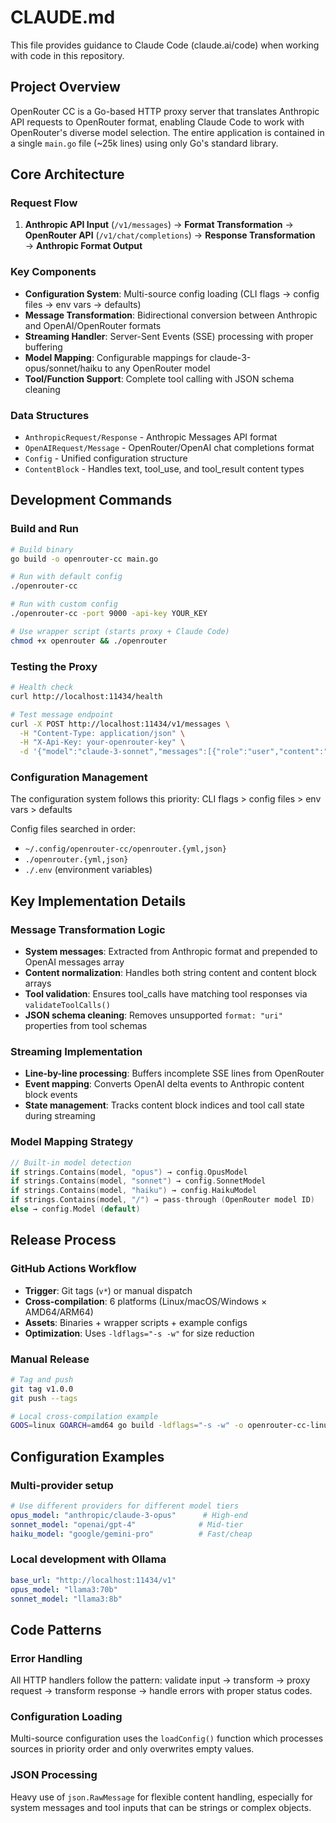 # CLAUDE.md

This file provides guidance to Claude Code (claude.ai/code) when working with code in this repository.

## Project Overview

OpenRouter CC is a Go-based HTTP proxy server that translates Anthropic API requests to OpenRouter format, enabling Claude Code to work with OpenRouter's diverse model selection. The entire application is contained in a single `main.go` file (~25k lines) using only Go's standard library.

## Core Architecture

### Request Flow
1. **Anthropic API Input** (`/v1/messages`) → **Format Transformation** → **OpenRouter API** (`/v1/chat/completions`) → **Response Transformation** → **Anthropic Format Output**

### Key Components
- **Configuration System**: Multi-source config loading (CLI flags → config files → env vars → defaults)
- **Message Transformation**: Bidirectional conversion between Anthropic and OpenAI/OpenRouter formats
- **Streaming Handler**: Server-Sent Events (SSE) processing with proper buffering
- **Model Mapping**: Configurable mappings for claude-3-opus/sonnet/haiku to any OpenRouter model
- **Tool/Function Support**: Complete tool calling with JSON schema cleaning

### Data Structures
- `AnthropicRequest/Response` - Anthropic Messages API format
- `OpenAIRequest/Message` - OpenRouter/OpenAI chat completions format  
- `Config` - Unified configuration structure
- `ContentBlock` - Handles text, tool_use, and tool_result content types

## Development Commands

### Build and Run
```bash
# Build binary
go build -o openrouter-cc main.go

# Run with default config
./openrouter-cc

# Run with custom config
./openrouter-cc -port 9000 -api-key YOUR_KEY

# Use wrapper script (starts proxy + Claude Code)
chmod +x openrouter && ./openrouter
```

### Testing the Proxy
```bash
# Health check
curl http://localhost:11434/health

# Test message endpoint
curl -X POST http://localhost:11434/v1/messages \
  -H "Content-Type: application/json" \
  -H "X-Api-Key: your-openrouter-key" \
  -d '{"model":"claude-3-sonnet","messages":[{"role":"user","content":"Hello"}]}'
```

### Configuration Management
The configuration system follows this priority: CLI flags > config files > env vars > defaults

Config files searched in order:
- `~/.config/openrouter-cc/openrouter.{yml,json}`
- `./openrouter.{yml,json}`
- `./.env` (environment variables)

## Key Implementation Details

### Message Transformation Logic
- **System messages**: Extracted from Anthropic format and prepended to OpenAI messages array
- **Content normalization**: Handles both string content and content block arrays
- **Tool validation**: Ensures tool_calls have matching tool responses via `validateToolCalls()`
- **JSON schema cleaning**: Removes unsupported `format: "uri"` properties from tool schemas

### Streaming Implementation  
- **Line-by-line processing**: Buffers incomplete SSE lines from OpenRouter
- **Event mapping**: Converts OpenAI delta events to Anthropic content block events
- **State management**: Tracks content block indices and tool call state during streaming

### Model Mapping Strategy
```go
// Built-in model detection
if strings.Contains(model, "opus") → config.OpusModel
if strings.Contains(model, "sonnet") → config.SonnetModel  
if strings.Contains(model, "haiku") → config.HaikuModel
if strings.Contains(model, "/") → pass-through (OpenRouter model ID)
else → config.Model (default)
```

## Release Process

### GitHub Actions Workflow
- **Trigger**: Git tags (`v*`) or manual dispatch
- **Cross-compilation**: 6 platforms (Linux/macOS/Windows × AMD64/ARM64)
- **Assets**: Binaries + wrapper scripts + example configs
- **Optimization**: Uses `-ldflags="-s -w"` for size reduction

### Manual Release
```bash
# Tag and push
git tag v1.0.0
git push --tags

# Local cross-compilation example
GOOS=linux GOARCH=amd64 go build -ldflags="-s -w" -o openrouter-cc-linux-amd64 main.go
```

## Configuration Examples

### Multi-provider setup
```yaml
# Use different providers for different model tiers
opus_model: "anthropic/claude-3-opus"      # High-end
sonnet_model: "openai/gpt-4"              # Mid-tier  
haiku_model: "google/gemini-pro"          # Fast/cheap
```

### Local development with Ollama
```yaml
base_url: "http://localhost:11434/v1"
opus_model: "llama3:70b"
sonnet_model: "llama3:8b"
```

## Code Patterns

### Error Handling
All HTTP handlers follow the pattern: validate input → transform → proxy request → transform response → handle errors with proper status codes.

### Configuration Loading
Multi-source configuration uses the `loadConfig()` function which processes sources in priority order and only overwrites empty values.

### JSON Processing
Heavy use of `json.RawMessage` for flexible content handling, especially for system messages and tool inputs that can be strings or complex objects.